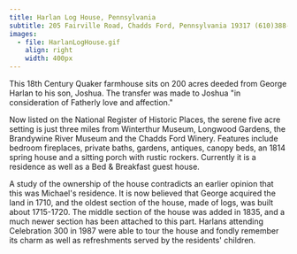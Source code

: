 ```yaml
---
title: Harlan Log House, Pennsylvania
subtitle: 205 Fairville Road, Chadds Ford, Pennsylvania 19317 (610)388-1114
images:
  - file: HarlanLogHouse.gif
    align: right
    width: 400px
---
```



This 18th Century Quaker farmhouse sits on 200 acres deeded from George Harlan to his son, Joshua. The transfer was made to Joshua "in consideration of Fatherly love and affection."

Now listed on the National Register of Historic Places, the serene five acre setting is just three miles from Winterthur Museum, Longwood Gardens, the Brandywine River Museum and the Chadds Ford Winery. Features include bedroom fireplaces, private baths, gardens, antiques, canopy beds, an 1814 spring house and a sitting porch with rustic rockers. Currently it is a residence as well as a Bed & Breakfast guest house.

A study of the ownership of the house contradicts an earlier opinion that this was Michael's residence. It is now believed that George acquired the land in 1710, and the oldest section of the house, made of logs, was built about 1715-1720. The middle section of the house was added in 1835, and a much newer section has been attached to this part. Harlans attending Celebration 300 in 1987 were able to tour the house and fondly remember its charm as well as refreshments served by the residents' children. 